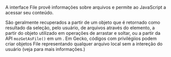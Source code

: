 A interface File provê informações sobre arquivos e permite ao JavaScript a acessar seu conteúdo.

São geralmente recuperados a partir de um objeto que é retornado como resultado da seleção, pelo usuário, de arquivos através do elemento, a partir do
objeto utilizado em operações de arrastar e soltar, ou a partir da API `mozGetAsFile()` em um . Em Gecko, códigos com privilégiios podem criar objetos
File representando qualquer arquivo local sem a intereção do usuário (veja para mais informações.)
